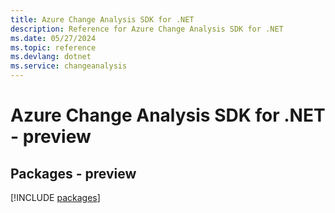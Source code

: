```yaml
---
title: Azure Change Analysis SDK for .NET
description: Reference for Azure Change Analysis SDK for .NET
ms.date: 05/27/2024
ms.topic: reference
ms.devlang: dotnet
ms.service: changeanalysis
---
```

# Azure Change Analysis SDK for .NET - preview
## Packages - preview
[!INCLUDE [packages](change-analysis-index.md)]